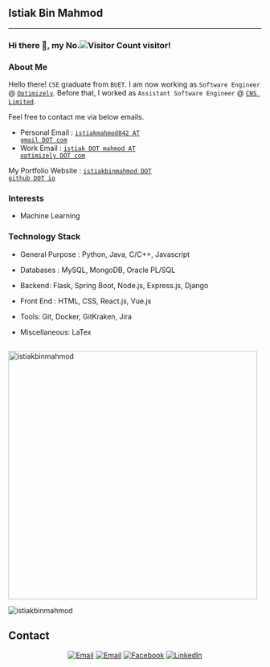 ## Istiak Bin Mahmod ##
---

### Hi there 👋, my No.![Visitor Count](https://profile-counter.glitch.me/istiakbinmahmod/count.svg) visitor!

### About Me

Hello there! <code>CSE</code> graduate from <code>BUET</code>. I am now working as <code>Software Engineer</code> @ <code><a href="https://www.optimizely.com/">Optimizely</a></code>. Before that, I worked as <code>Assistant Software Engineer</code> @ <code><a href="https://site.cnsbd.com/">CNS Limited</a></code>. 

Feel free to contact me via below emails.

- Personal Email : <code><a href="mailto:istiakmahmod842@gmail.com">istiakmahmod842 AT gmail DOT com</a></code>
- Work Email : <code><a href="mailto:istiak.mahmod@optimizely.com">istiak DOT mahmod AT optimizely DOT com</a></code>

My Portfolio Website : <code><a href="http://istiakbinmahmod.github.io">istiakbinmahmod DOT github DOT io</a></code>

### Interests
- Machine Learning


### Technology Stack ###
- General Purpose : 
   Python, Java, C/C++, Javascript

- Databases : 
   MySQL, MongoDB, Oracle PL/SQL

- Backend:
   Flask, Spring Boot, Node.js, Express.js, Django
   
- Front End : 
  HTML, CSS, React.js, Vue.js

- Tools:
   Git, Docker, GitKraken, Jira

- Miscellaneous:
   LaTex

##
<p><img align="center" src="https://github-readme-stats.vercel.app/api/top-langs?username=istiakbinmahmod&show_icons=true&locale=en&layout=compact" alt="istiakbinmahmod" width="495"/></p>

<p><img align="center" src="https://github-readme-streak-stats.herokuapp.com/?user=istiakbinmahmod&" alt="istiakbinmahmod" /></p>
  

## Contact ##
<p align="center">
<a href="mailto:masumk086@gmail.com"><img alt="Email" src="https://img.shields.io/badge/Gmail-masumk086@gmail.com-red?style=flat&logo=gmail"></a>
<a href="mailto:istiakmahmod842@gmail.com"><img alt="Email" src="https://img.shields.io/badge/Gmail-istiakmahmod842@gmail.com-red?style=flat&logo=gmail"></a>
<a href="https://www.facebook.com/istiakbin.mahmud/"><img alt="Facebook" src="https://img.shields.io/badge/Facebook-Istiak Bin Mahmod-blue?style=flat&logo=facebook"></a>
<a href="https://www.linkedin.com/in/istiak-bin-mahmud-468755176/"><img alt="LinkedIn" src="https://img.shields.io/badge/LinkedIn-Istiak Bin Mahmod-blue?style=flat&logo=linkedin"></a>
</p>
